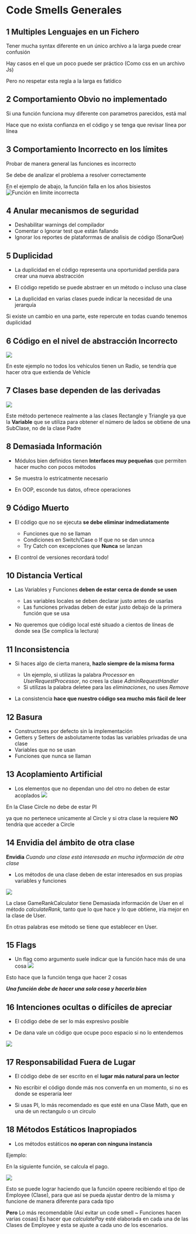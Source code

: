 # Code Smells Generales

## 1 Multiples Lenguajes en un Fichero

Tener mucha syntax diferente en un único archivo a la larga puede crear confusión

Hay casos en el que un poco puede ser práctico (Como css en un archivo Js)

Pero no respetar esta regla a la larga es fatídico

## 2 Comportamiento Obvio no implementado

Si una función funciona muy diferente con parametros parecidos, está mal

Hace que no exista confianza en el código y se tenga que revisar línea por línea

## 3 Comportamiento Incorrecto en los límites
Probar de manera general las funciones es incorrecto

Se debe de analizar el problema a resolver correctamente

En el ejemplo de abajo, la función falla en los años bisiestos
![Función en limite incorrecta](/Images/Screenshot%20Capture%20-%202023-11-06%20-%2013-29-50.png)

## 4 Anular mecanismos de seguridad
+ Deshabilitar warnings del compilador
+ Comentar o Ignorar test que están fallando
+ Ignorar los reportes de plataforrmas de analisis de código (SonarQue)

## 5 Duplicidad 
+ La duplicidad en el código representa una oportunidad perdida para crear una nueva abstracción

+ El código repetido se puede abstraer en un método o incluso una clase

+ La duplicidad en varias clases puede indicar la necesidad de una jerarquía


Si existe un cambio en una parte, este repercute en todas cuando tenemos duplicidad

## 6 Código en el nivel de abstracción Incorrecto

![](/Images/Screenshot%20Capture%20-%202023-11-06%20-%2013-51-57.png)

En este ejemplo no todos los vehiculos tienen un Radio, se tendría que hacer otra que extienda de Vehicle

## 7 Clases base dependen de las  derivadas
![](/Images/Screenshot%20Capture%20-%202023-11-06%20-%2015-20-14.png)

Este método pertenece realmente a las clases Rectangle y Triangle ya que la **Variable** que se utiliza para obtener el número de lados se obtiene de una SubClase, no de la clase Padre

## 8 Demasiada Información

+ Módulos bien definidos tienen **Interfaces muy pequeñas** que permiten hacer mucho con pocos métodos

+ Se muestra lo estricatmente necesario

+ En OOP, esconde tus datos, ofrece operaciones

## 9 Código Muerto

+ El código que no se ejecuta **se debe eliminar indmediatamente**
    + Funciones que no se llaman
    + Condiciones en Switch/Case o If que no se dan unnca
    + Try Catch con excepciones que **Nunca** se lanzan

+ El control de versiones recordará todo!

## 10 Distancia Vertical

+ Las Variables y Funciones **deben de estar cerca de donde se usen**
    + Las variables locales se deben declarar justo antes de usarlas
    + Las funciones privadas deben de estar justo debajo de la primera función que se usa

+ No queremos que código local esté situado a cientos de líneas de donde sea (Se complica la lectura)

## 11 Inconsistencia

+ Si haces algo de cierta manera, **hazlo siempre de la misma forma**

    + Un ejemplo, si utilizas la palabra _Processor_ en _UserRequestProcessor_, no crees la clase _AdminRequestHandler_
    + Si utilizas la palabra deletee para las _eliminaciones_, no uses _Remove_

+ La consistencia **hace que nuestro código sea mucho más fácil de leer**

## 12 Basura

+ Constructores por defecto sin la implementación
+ Getters y Setters de asbolutamente todas las variables privadas de una clase
+ Variables que no se usan
+ Funciones que nunca se llaman

## 13 Acoplamiento Artificial

* Los elementos que no dependan uno del otro no deben de estar acoplados
![](/Images/Screenshot%20Capture%20-%202023-11-06%20-%2016-44-46.png)

En la Clase Circle no debe de estar PI

ya que no pertenece unicamente al Circle y si otra clase la requiere **NO** tendría que acceder a Circle

## 14 Envidia del ámbito de otra clase

**Envidia** _Cuando una clase está interesada en mucha información de otra clase_

+ Los métodos de una clase deben de estar interesados en sus propias variables y funciones 

![](/Images/Screenshot%20Capture%20-%202023-11-06%20-%2016-47-50.png)

La clase GameRankCalculator tiene Demasiada información de User en el método _calculateRank_, tanto que lo que hace y lo que obtiene, iría mejor en la clase de User.

En otras palabras ese método se tiene que establecer en User.

## 15 Flags

+ Un flag como argumento suele indicar que la función hace más de una cosa
![](/Images/Screenshot%20Capture%20-%202023-11-06%20-%2016-53-03.png)

Esto hace que la función tenga que hacer 2 cosas

_**Una función debe de hacer una sola cosa y hacerla bien**_

## 16 Intenciones ocultas o difíciles de apreciar

+ El código debe de ser lo más expresivo posible

+ De dana vale un código que ocupe poco espacio si no lo entendemos

![](/Images/Screenshot%20Capture%20-%202023-11-07%20-%2013-09-25.png)

## 17 Responsabilidad Fuera de Lugar

+ El código debe de ser escrito en el **lugar más natural para un lector**

+ No escribir el código donde más nos convenfa en un momento, si no es donde se esperaría leer

+ Si usas PI, lo más recomendado es que esté en una Clase Math, que en una de un rectangulo o un circulo


## 18 Métodos Estáticos Inapropiados

+ Los métodos estáticos **no operan con ninguna instancia**

Ejemplo:

En la siguiente función, se calcula el pago.

![](/Images/Screenshot%20Capture%20-%202023-11-07%20-%2013-20-27.png)

Esto se puede lograr haciendo que la función opeere recibiendo el tipo de Employee (Clase), para que así se pueda ajustar dentro de la misma y funcione de manera diferente para cada tipo

**Pero** Lo más recomendable (Así evitar un code smell ~ Funciones hacen varias cosas)
Es hacer que _calculatePay_ esté elaborada en cada una de las Clases de Employee y esta se ajuste a cada uno de los escenarios.
